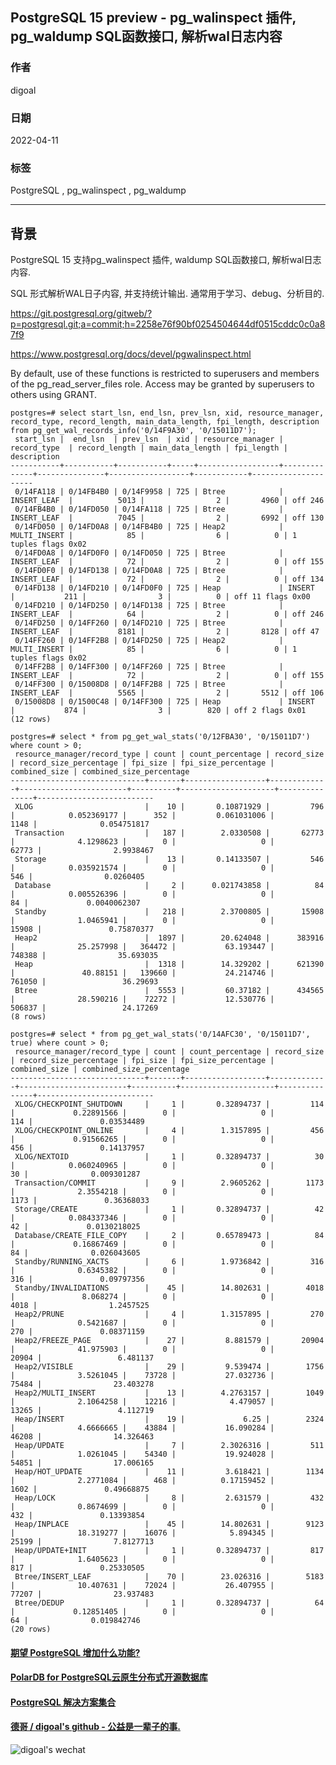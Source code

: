 ## PostgreSQL 15 preview - pg_walinspect 插件, pg_waldump SQL函数接口, 解析wal日志内容      
                                                    
### 作者                                                     
digoal                                                                      
                                  
### 日期                                                                      
2022-04-11                                            
                                 
### 标签                                                                      
PostgreSQL , pg_walinspect , pg_waldump                       
                                                                      
----                                                                      
                                                                      
## 背景    
PostgreSQL 15 支持pg_walinspect 插件, waldump SQL函数接口, 解析wal日志内容.   
  
SQL 形式解析WAL日子内容, 并支持统计输出. 通常用于学习、debug、分析目的.    
  
https://git.postgresql.org/gitweb/?p=postgresql.git;a=commit;h=2258e76f90bf0254504644df0515cddc0c0a87f9  
  
https://www.postgresql.org/docs/devel/pgwalinspect.html  
  
By default, use of these functions is restricted to superusers and members of the pg_read_server_files role. Access may be granted by superusers to others using GRANT.  
  
```  
postgres=# select start_lsn, end_lsn, prev_lsn, xid, resource_manager, record_type, record_length, main_data_length, fpi_length, description from pg_get_wal_records_info('0/14F9A30', '0/15011D7');  
 start_lsn |  end_lsn  | prev_lsn  | xid | resource_manager | record_type  | record_length | main_data_length | fpi_length |     description       
-----------+-----------+-----------+-----+------------------+--------------+---------------+------------------+------------+---------------------  
 0/14FA118 | 0/14FB4B0 | 0/14F9958 | 725 | Btree            | INSERT_LEAF  |          5013 |                2 |       4960 | off 246  
 0/14FB4B0 | 0/14FD050 | 0/14FA118 | 725 | Btree            | INSERT_LEAF  |          7045 |                2 |       6992 | off 130  
 0/14FD050 | 0/14FD0A8 | 0/14FB4B0 | 725 | Heap2            | MULTI_INSERT |            85 |                6 |          0 | 1 tuples flags 0x02  
 0/14FD0A8 | 0/14FD0F0 | 0/14FD050 | 725 | Btree            | INSERT_LEAF  |            72 |                2 |          0 | off 155  
 0/14FD0F0 | 0/14FD138 | 0/14FD0A8 | 725 | Btree            | INSERT_LEAF  |            72 |                2 |          0 | off 134  
 0/14FD138 | 0/14FD210 | 0/14FD0F0 | 725 | Heap             | INSERT       |           211 |                3 |          0 | off 11 flags 0x00  
 0/14FD210 | 0/14FD250 | 0/14FD138 | 725 | Btree            | INSERT_LEAF  |            64 |                2 |          0 | off 246  
 0/14FD250 | 0/14FF260 | 0/14FD210 | 725 | Btree            | INSERT_LEAF  |          8181 |                2 |       8128 | off 47  
 0/14FF260 | 0/14FF2B8 | 0/14FD250 | 725 | Heap2            | MULTI_INSERT |            85 |                6 |          0 | 1 tuples flags 0x02  
 0/14FF2B8 | 0/14FF300 | 0/14FF260 | 725 | Btree            | INSERT_LEAF  |            72 |                2 |          0 | off 155  
 0/14FF300 | 0/15008D8 | 0/14FF2B8 | 725 | Btree            | INSERT_LEAF  |          5565 |                2 |       5512 | off 106  
 0/15008D8 | 0/1500C48 | 0/14FF300 | 725 | Heap             | INSERT       |           874 |                3 |        820 | off 2 flags 0x01  
(12 rows)  
```  
  
```  
postgres=# select * from pg_get_wal_stats('0/12FBA30', '0/15011D7') where count > 0;  
 resource_manager/record_type | count | count_percentage | record_size | record_size_percentage | fpi_size | fpi_size_percentage | combined_size | combined_size_percentage   
------------------------------+-------+------------------+-------------+------------------------+----------+---------------------+---------------+--------------------------  
 XLOG                         |    10 |       0.10871929 |         796 |            0.052369177 |      352 |         0.061031006 |          1148 |              0.054751817  
 Transaction                  |   187 |        2.0330508 |       62773 |              4.1298623 |        0 |                   0 |         62773 |                2.9938467  
 Storage                      |    13 |       0.14133507 |         546 |            0.035921574 |        0 |                   0 |           546 |                0.0260405  
 Database                     |     2 |      0.021743858 |          84 |            0.005526396 |        0 |                   0 |            84 |             0.0040062307  
 Standby                      |   218 |        2.3700805 |       15908 |              1.0465941 |        0 |                   0 |         15908 |               0.75870377  
 Heap2                        |  1897 |        20.624048 |      383916 |              25.257998 |   364472 |           63.193447 |        748388 |                35.693035  
 Heap                         |  1318 |        14.329202 |      621390 |               40.88151 |   139660 |           24.214746 |        761050 |                 36.29693  
 Btree                        |  5553 |         60.37182 |      434565 |              28.590216 |    72272 |           12.530776 |        506837 |                 24.17269  
(8 rows)  
```  
  
```  
postgres=# select * from pg_get_wal_stats('0/14AFC30', '0/15011D7', true) where count > 0;  
 resource_manager/record_type | count | count_percentage | record_size | record_size_percentage | fpi_size | fpi_size_percentage | combined_size | combined_size_percentage   
------------------------------+-------+------------------+-------------+------------------------+----------+---------------------+---------------+--------------------------  
 XLOG/CHECKPOINT_SHUTDOWN     |     1 |       0.32894737 |         114 |             0.22891566 |        0 |                   0 |           114 |               0.03534489  
 XLOG/CHECKPOINT_ONLINE       |     4 |        1.3157895 |         456 |             0.91566265 |        0 |                   0 |           456 |               0.14137957  
 XLOG/NEXTOID                 |     1 |       0.32894737 |          30 |            0.060240965 |        0 |                   0 |            30 |              0.009301287  
 Transaction/COMMIT           |     9 |        2.9605262 |        1173 |              2.3554218 |        0 |                   0 |          1173 |               0.36368033  
 Storage/CREATE               |     1 |       0.32894737 |          42 |            0.084337346 |        0 |                   0 |            42 |             0.0130218025  
 Database/CREATE_FILE_COPY    |     2 |       0.65789473 |          84 |             0.16867469 |        0 |                   0 |            84 |              0.026043605  
 Standby/RUNNING_XACTS        |     6 |        1.9736842 |         316 |              0.6345382 |        0 |                   0 |           316 |               0.09797356  
 Standby/INVALIDATIONS        |    45 |        14.802631 |        4018 |               8.068274 |        0 |                   0 |          4018 |                1.2457525  
 Heap2/PRUNE                  |     4 |        1.3157895 |         270 |              0.5421687 |        0 |                   0 |           270 |               0.08371159  
 Heap2/FREEZE_PAGE            |    27 |         8.881579 |       20904 |              41.975903 |        0 |                   0 |         20904 |                 6.481137  
 Heap2/VISIBLE                |    29 |         9.539474 |        1756 |              3.5261045 |    73728 |           27.032736 |         75484 |                23.403278  
 Heap2/MULTI_INSERT           |    13 |        4.2763157 |        1049 |              2.1064258 |    12216 |            4.479057 |         13265 |                 4.112719  
 Heap/INSERT                  |    19 |             6.25 |        2324 |              4.6666665 |    43884 |           16.090284 |         46208 |                14.326463  
 Heap/UPDATE                  |     7 |        2.3026316 |         511 |              1.0261045 |    54340 |           19.924028 |         54851 |                17.006165  
 Heap/HOT_UPDATE              |    11 |         3.618421 |        1134 |              2.2771084 |      468 |          0.17159452 |          1602 |               0.49668875  
 Heap/LOCK                    |     8 |         2.631579 |         432 |              0.8674699 |        0 |                   0 |           432 |               0.13393854  
 Heap/INPLACE                 |    45 |        14.802631 |        9123 |              18.319277 |    16076 |            5.894345 |         25199 |                7.8127713  
 Heap/UPDATE+INIT             |     1 |       0.32894737 |         817 |              1.6405623 |        0 |                   0 |           817 |               0.25330505  
 Btree/INSERT_LEAF            |    70 |        23.026316 |        5183 |              10.407631 |    72024 |           26.407955 |         77207 |                23.937483  
 Btree/DEDUP                  |     1 |       0.32894737 |          64 |             0.12851405 |        0 |                   0 |            64 |              0.019842746  
(20 rows)  
```  
    
  
  
#### [期望 PostgreSQL 增加什么功能?](https://github.com/digoal/blog/issues/76 "269ac3d1c492e938c0191101c7238216")
  
  
#### [PolarDB for PostgreSQL云原生分布式开源数据库](https://github.com/ApsaraDB/PolarDB-for-PostgreSQL "57258f76c37864c6e6d23383d05714ea")
  
  
#### [PostgreSQL 解决方案集合](https://yq.aliyun.com/topic/118 "40cff096e9ed7122c512b35d8561d9c8")
  
  
#### [德哥 / digoal's github - 公益是一辈子的事.](https://github.com/digoal/blog/blob/master/README.md "22709685feb7cab07d30f30387f0a9ae")
  
  
![digoal's wechat](../pic/digoal_weixin.jpg "f7ad92eeba24523fd47a6e1a0e691b59")
  

